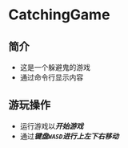 # CatchingGame


## 简介
  * 这是一个躲避鬼的游戏
  * 通过命令行显示内容

## 游玩操作
  * 运行游戏以***开始游戏***
  * 通过***键盘`WASD`***进行***上左下右移动***
